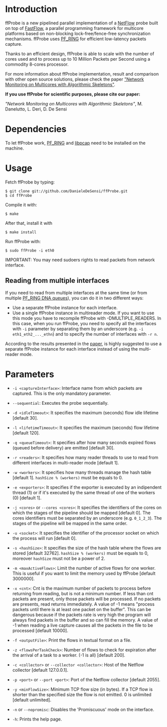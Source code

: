 Introduction
=======

ffProbe is a new pipelined parallel implementation of a [NetFlow](http://www.cisco.com/c/en/us/products/ios-nx-os-software/ios-netflow/index.html) probe built
on top of [FastFlow](http://calvados.di.unipi.it/), a parallel programming framework for multicore platforms based
on non-blocking lock-free/fence-free synchronization mechanisms. ffProbe uses [PF_RING](http://www.ntop.org/products/pf_ring/) for efficient low-latency packets capture.

Thanks to an efficient design, ffProbe is able to scale with the number of cores used
and to process up to 10 Million Packets per Second using a commodity 8-cores processor.

For more information about ffProbe implementation, result and comparison with other open
source solutions, please check the paper ["Network Monitoring on Multicores with Algorithmic Skeletons"](Paper_Parco_2011.pdf).


**If you use ffProbe for scientific purposes, please cite our paper:**

*"Network Monitoring on Multicores with Algorithmic Skeletons"*, M. Danelutto, L. Deri, D. De Sensi

Dependencies
=======
To let ffProbe work, [PF_RING](http://www.ntop.org/products/pf_ring/) and [libpcap](http://www.tcpdump.org/) need to be installed on the machine.

Usage
=======
Fetch ffProbe by typing:

```
$ git clone git://github.com/DanieleDeSensi/ffProbe.git
$ cd ffProbe
```

Compile it with:

```
$ make
```

After that, install it with

```
$ make install
```

Run ffProbe with:
```
$ sudo ffProbe -i eth0
```

IMPORTANT: You may need sudoers rights to read packets from network interface.

Reading from multiple interfaces
-------
If you need to read from multiple interfaces at the same time (or from multiple [PF_RING DNA queues](http://www.ntop.org/products/pf_ring/dna/)), you can do it in two different ways:

* Use a separate ffProbe instance for each interface. 
* Use a single ffProbe instance in multireader mode. If you want to use this mode you have to recompile ffProbe with -DMULTIPLE_READERS. In this case, when you run ffProbe, you need to specify all the interfaces with ```-i``` parameter by separating them by an underscore (e.g. ```-i eth1_eth2_..._ethn```) and to specify the number of interfaces with ```-r n```.
 
According to the results presented in the [paper](Paper_Parco_2011.pdf), is highly suggested to use a separate ffProbe instance for each interface instead of using the multi-reader mode.


Parameters
=======
* ```-i <captureInterface>```: Interface name from which packets are captured. This is the only mandatory parameter.

* ```--sequential```: Executes the probe sequentially.

* ```-d <idleTimeout>```: It specifies the maximum (seconds) flow idle lifetime [default 30].

* ```-l <lifetimeTimeout>```: It specifies the maximum (seconds) flow lifetime [default 120].

* ```-q <queueTimeout>```: It specifies after how many seconds expired flows (queued before delivery) are emitted [default 30].

* ```-r <readers>```: It specifies how many reader threads to use to read from different interfaces in multi-reader mode [default 1]. 
		
* ```-w <workers>```: It specifies how many threads manage the hash table [default 1]. ```hashSize % (workers)``` must be equals to 0.

* ```-e <exporters>```: It specifies if the exporter is executed by an indipendent thread (1) or if it's executed by the same thread of one of the workers (0) [default 1].

* ```-j <cores>``` or ```--cores <cores>```: It specifies the identifiers of the cores on which the stages of the pipeline should be mapped [default 0]. The cores identifiers must be separated by an underscore (e.g. ```0_1_2_3```). The stages of the pipeline will be mapped in the same order.

* ```-u <socket>```: It specifies the identifier of the processor socket on which the process will run [default 0]. 
		
* ```-s <hashSize>```: It specifies the size of the hash table where the flows are stored [default 32762]. ```hashSize % (workers)``` must be equals to 0, moreover ```hashSize``` must not be a power of 2.

* ```-m <maxActiveFlows>```: Limit the number of active flows for one worker. This is useful if you want to limit the memory used by ffProbe [default 3000000].

* ```-x <cnt>```: Cnt is the maximum number of packets to process before returning from reading, but is not a minimum number. If less than cnt packets are present, only those packets will be processed. If no packets are presents, read returns immediately. A  value of -1 means "process packets until there is at least one packet on the buffer". This can be dangerous because if the packets rate is very high the program will always find packets in the buffer and so can fill the memory. A value of -1 when reading a live capture causes all the packets in the file to be processed [default 10000].

* ```-f <outputFile>```: Print the flows in textual format on a file.

* ```-z <flowsPerTaskCheck>```: Number of flows to check for expiration after the arrival of a task to a worker. (-1 is all) [default 200].

* ```-c <collector>``` or ```--collector <collector>```: Host of the Netflow collector [default 127.0.0.1].

* ```-p <port>``` or ```--port <port>```: Port of the Netflow collector [default 2055].

* ```-y <minFlowSize>```: Minimum TCP flow size (in bytes). If a TCP flow is shorter than the specified size the flow  is not emitted. 0 is unlimited [default unlimited].

* ```-n``` or ```--nopromisc```: Disables the 'Promiscuous' mode on the interface.

* ```-h```: Prints the help page.
